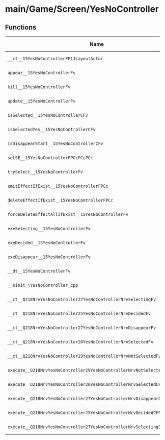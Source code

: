 # main/Game/Screen/YesNoController

## Functions

| Name | Address | Match % |
|------|---------|---------|
| `__ct__15YesNoControllerFP11LayoutActor` | `0x80393388` | :x: (0.0%) |
| `appear__15YesNoControllerFv` | `0x80393480` | :x: (0.0%) |
| `kill__15YesNoControllerFv` | `0x80393490` | :x: (0.0%) |
| `update__15YesNoControllerFv` | `0x803934A0` | :x: (0.0%) |
| `isSelected__15YesNoControllerCFv` | `0x803934E8` | :x: (0.0%) |
| `isSelectedYes__15YesNoControllerCFv` | `0x803934F0` | :x: (0.0%) |
| `isDisappearStart__15YesNoControllerCFv` | `0x803934FC` | :x: (0.0%) |
| `setSE__15YesNoControllerFPCcPCcPCc` | `0x80393558` | :x: (0.0%) |
| `trySelect__15YesNoControllerFv` | `0x80393568` | :x: (0.0%) |
| `emitEffectIfExist__15YesNoControllerFPCc` | `0x803935B0` | :x: (0.0%) |
| `deleteEffectIfExist__15YesNoControllerFPCc` | `0x80393600` | :x: (0.0%) |
| `forceDeleteEffectAllIfExist__15YesNoControllerFv` | `0x80393650` | :x: (0.0%) |
| `exeSelecting__15YesNoControllerFv` | `0x803936A8` | :x: (0.0%) |
| `exeDecided__15YesNoControllerFv` | `0x803937F0` | :x: (0.0%) |
| `exeDisappear__15YesNoControllerFv` | `0x80393904` | :x: (0.0%) |
| `__dt__15YesNoControllerFv` | `0x803939A4` | :x: (0.0%) |
| `__sinit_\YesNoController_cpp` | `0x803939FC` | :x: (0.0%) |
| `__ct__Q218NrvYesNoController27YesNoControllerNrvSelectingFv` | `0x80393A40` | :x: (0.0%) |
| `__ct__Q218NrvYesNoController25YesNoControllerNrvDecidedFv` | `0x80393A50` | :x: (0.0%) |
| `__ct__Q218NrvYesNoController27YesNoControllerNrvDisappearFv` | `0x80393A60` | :x: (0.0%) |
| `__ct__Q218NrvYesNoController26YesNoControllerNrvSelectedFv` | `0x80393A70` | :x: (0.0%) |
| `__ct__Q218NrvYesNoController29YesNoControllerNrvNotSelectedFv` | `0x80393A80` | :x: (0.0%) |
| `execute__Q218NrvYesNoController29YesNoControllerNrvNotSelectedCFP5Spine` | `0x80393A90` | :x: (0.0%) |
| `execute__Q218NrvYesNoController26YesNoControllerNrvSelectedCFP5Spine` | `0x80393AA0` | :x: (0.0%) |
| `execute__Q218NrvYesNoController27YesNoControllerNrvDisappearCFP5Spine` | `0x80393AB0` | :x: (0.0%) |
| `execute__Q218NrvYesNoController25YesNoControllerNrvDecidedCFP5Spine` | `0x80393AB8` | :x: (0.0%) |
| `execute__Q218NrvYesNoController27YesNoControllerNrvSelectingCFP5Spine` | `0x80393AC0` | :x: (0.0%) |